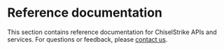 # Reference documentation

This section contains reference documentation for ChiselStrike APIs and
services. For questions or feedback, please [contact us][1].

[1]: /community/
